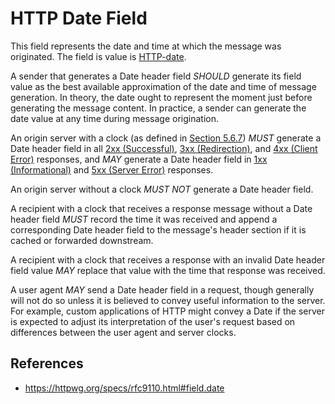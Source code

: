 # HTTP Date Field

This field represents the date and time at which the message was originated. The field is value is [HTTP-date](http/format/http-date).

A sender that generates a Date header field _SHOULD_ generate its field value as the best available approximation of the date and time of message generation. In theory, the date ought to represent the moment just before generating the message content. In practice, a sender can generate the date value at any time during message origination.

An origin server with a clock (as defined in [Section 5.6.7](https://httpwg.org/specs/rfc9110.html#http.date "Date/Time Formats")) _MUST_ generate a Date header field in all [2xx (Successful)](https://httpwg.org/specs/rfc9110.html#status.2xx), [3xx (Redirection)](https://httpwg.org/specs/rfc9110.html#status.3xx), and [4xx (Client Error)](https://httpwg.org/specs/rfc9110.html#status.4xx) responses, and _MAY_ generate a Date header field in [1xx (Informational)](https://httpwg.org/specs/rfc9110.html#status.1xx) and [5xx (Server Error)](https://httpwg.org/specs/rfc9110.html#status.5xx) responses.

An origin server without a clock _MUST NOT_ generate a Date header field.

A recipient with a clock that receives a response message without a Date header field _MUST_ record the time it was received and append a corresponding Date header field to the message's header section if it is cached or forwarded downstream.

A recipient with a clock that receives a response with an invalid Date header field value _MAY_ replace that value with the time that response was received.

A user agent _MAY_ send a Date header field in a request, though generally will not do so unless it is believed to convey useful information to the server. For example, custom applications of HTTP might convey a Date if the server is expected to adjust its interpretation of the user's request based on differences between the user agent and server clocks.

## References

- https://httpwg.org/specs/rfc9110.html#field.date
